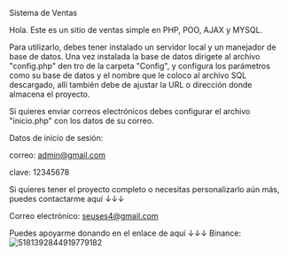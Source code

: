 Sistema de Ventas

Hola. Este es un sitio de ventas simple en PHP, POO, AJAX y MYSQL.

Para utilizarlo, debes tener instalado un servidor local y un manejador de base de datos. 
Una vez instalada la base de datos dirigete al archivo "config.php" den tro de la carpeta "Config", 
y configura los parámetros como su base de datos y el nombre que le coloco al archivo SQL descargado,
allí también debe de ajustar la URL o dirección donde almacena el proyecto.

Si quieres enviar correos electrónicos debes configurar el archivo "inicio.php" con los datos de su correo.

Datos de inicio de sesión: 

correo: admin@gmail.com

clave: 12345678

Si quieres tener el proyecto completo o necesitas personalizarlo aún más, puedes contactarme aquí ↓↓↓ 

Correo electrónico: seuses4@gmail.com 

Puedes apoyarme donando en el enlace de aquí ↓↓↓ Binance:
![5181392844919779182](https://github.com/user-attachments/assets/3ef7b17f-eaed-4435-afcc-87e3eead81b2)
